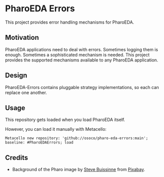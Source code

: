 # PharoEDA Errors

This project provides error handling mechanisms for PharoEDA.

## Motivation

PharoEDA applications need to deal with errors. Sometimes logging them is enough. Sometimes a sophisticated mechanism is needed.
This project provides the supported mechanisms available to any PharoEDA application.

## Design

PharoEDA-Errors contains pluggable strategy implementations, so each can replace one another.

## Usage

This repository gets loaded when you load PharoEDA itself.

However, you can load it manually with Metacello:

```smalltalk
Metacello new repository: 'github://osoco/pharo-eda-errors:main'; baseline: #PharoEDAErrors; load
```

## Credits

- Background of the Pharo image by <a href="https://pixabay.com/users/stevepb-282134/?utm_source=link-attribution&amp;utm_medium=referral&amp;utm_campaign=image&amp;utm_content=876597">Steve Buissinne</a> from <a href="https://pixabay.com/?utm_source=link-attribution&amp;utm_medium=referral&amp;utm_campaign=image&amp;utm_content=876597">Pixabay</a>.
